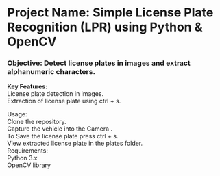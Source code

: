 
# **Project Name**: Simple License Plate Recognition (LPR) using Python & OpenCV <br>

### **Objective:** Detect license plates in images and extract alphanumeric characters.<br>
**Key Features:**<br>
License plate detection in images.<br>
Extraction of  license plate using ctrl + s.<br>

Usage:<br>
Clone the repository.<br>
Capture the vehicle into the Camera .<br>
To Save the license plate press ctrl + s.<br>
View extracted license plate in the plates folder.<br>
Requirements:<br>
Python 3.x<br>
OpenCV library<br>
